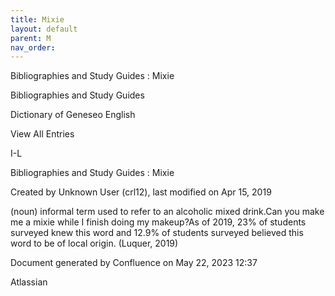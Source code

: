```yaml
---
title: Mixie
layout: default
parent: M
nav_order:
---
```


Bibliographies and Study Guides : Mixie

Bibliographies and Study Guides

Dictionary of Geneseo English

View All Entries

I-L

Bibliographies and Study Guides : Mixie

Created by  Unknown User (crl12), last modified on Apr 15, 2019

(noun) informal term used to refer to an alcoholic mixed drink.Can you make me a mixie while I finish doing my makeup?As of 2019, 23% of students surveyed knew this word and 12.9% of students surveyed believed this word to be of local origin. (Luquer, 2019)

Document generated by Confluence on May 22, 2023 12:37

Atlassian
